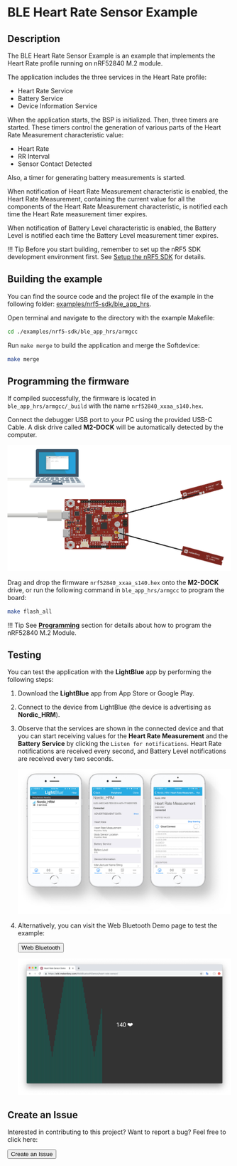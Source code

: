 # BLE Heart Rate Sensor Example

## Description

The BLE Heart Rate Sensor Example is an example that implements the Heart Rate profile running on nRF52840 M.2 module.

The application includes the three services in the Heart Rate profile:

* Heart Rate Service
* Battery Service
* Device Information Service

When the application starts, the BSP is initialized. Then, three timers are started. These timers control the generation of various parts of the Heart Rate Measurement characteristic value:

* Heart Rate
* RR Interval
* Sensor Contact Detected

Also, a timer for generating battery measurements is started.

When notification of Heart Rate Measurement characteristic is enabled, the Heart Rate Measurement, containing the current value for all the components of the Heart Rate Measurement characteristic, is notified each time the Heart Rate measurement timer expires. 

When notification of Battery Level characteristic is enabled, the Battery Level is notified each time the Battery Level measurement timer expires.

!!! Tip
	Before you start building, remember to set up the nRF5 SDK development environment first. See [Setup the nRF5 SDK](../setup.md) for details.

## Building the example

You can find the source code and the project file of the example in the following folder: [examples/nrf5-sdk/ble_app_hrs](https://github.com/makerdiary/nrf52840-m2-devkit/tree/master/examples/nrf5-sdk/ble_app_hrs).

Open terminal and navigate to the directory with the example Makefile:

``` sh
cd ./examples/nrf5-sdk/ble_app_hrs/armgcc
```

Run `make merge` to build the application and merge the Softdevice:

``` sh
make merge
```

## Programming the firmware

If compiled successfully, the firmware is located in `ble_app_hrs/armgcc/_build` with the name `nrf52840_xxaa_s140.hex`.

Connect the debugger USB port to your PC using the provided USB-C Cable. A disk drive called **M2-DOCK** will be automatically detected by the computer.

![](../assets/images/programming-firmware.png)


Drag and drop the firmware `nrf52840_xxaa_s140.hex` onto the **M2-DOCK** drive, or run the following command in `ble_app_hrs/armgcc` to program the board:

``` sh
make flash_all
```

!!! Tip
	See **[Programming](../../programming.md)** section for details about how to program the nRF52840 M.2 Module.

## Testing

You can test the application with the **LightBlue** app by performing the following steps:

1. Download the **LightBlue** app from App Store or Google Play.

2. Connect to the device from LightBlue (the device is advertising as **Nordic_HRM**).

3. Observe that the services are shown in the connected device and that you can start receiving values for the **Heart Rate Measurement** and the **Battery Service** by clicking the `Listen for notifications`. Heart Rate notifications are received every second, and Battery Level notifications are received every two seconds.

	![](assets/images/ble-app-hrs-example.jpg)

4. Alternatively, you can visit the Web Bluetooth Demo page to test the example:

	<a href="https://wiki.makerdiary.com/WebBluetoothDemos/heart-rate-sensor/" target="_blank"><button data-md-color-primary="red-bud">Web Bluetooth</button></a>

	![](assets/images/ble-app-hrs-webbluetooth.png)

## Create an Issue

Interested in contributing to this project? Want to report a bug? Feel free to click here:

<a href="https://github.com/makerdiary/nrf52840-m2-devkit/issues/new?title=nRF5%20SDK-BLE%20HRS:%20%3Ctitle%3E"><button data-md-color-primary="red-bud"><i class="fa fa-github"></i> Create an Issue</button></a>


